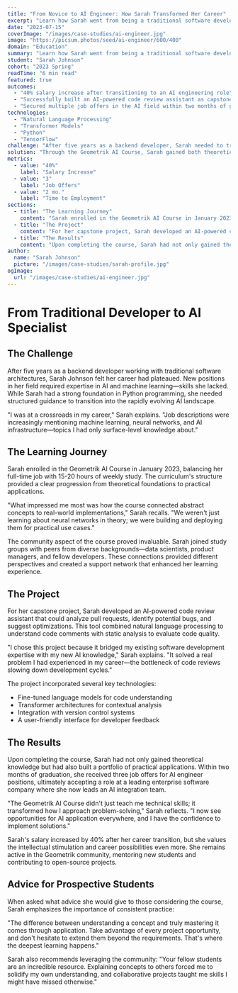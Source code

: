 ```yaml
---
title: "From Novice to AI Engineer: How Sarah Transformed Her Career"
excerpt: "Learn how Sarah went from being a traditional software developer to becoming an AI specialist after completing the Geometrik AI Course."
date: "2023-07-15"
coverImage: "/images/case-studies/ai-engineer.jpg"
image: "https://picsum.photos/seed/ai-engineer/600/400"
domain: "Education"
summary: "Learn how Sarah went from being a traditional software developer to becoming an AI specialist after completing the Geometrik AI Course."
student: "Sarah Johnson"
cohort: "2023 Spring"
readTime: "6 min read"
featured: true
outcomes:
  - "40% salary increase after transitioning to an AI engineering role"
  - "Successfully built an AI-powered code review assistant as capstone project"
  - "Secured multiple job offers in the AI field within two months of graduation"
technologies:
  - "Natural Language Processing"
  - "Transformer Models"
  - "Python"
  - "TensorFlow"
challenge: "After five years as a backend developer, Sarah needed to transition into AI engineering but lacked structured guidance and practical experience with machine learning technologies."
solution: "Through the Geometrik AI Course, Sarah gained both theoretical knowledge and hands-on experience by developing an AI-powered code review assistant that could analyze pull requests and suggest optimizations."
metrics:
  - value: "40%"
    label: "Salary Increase"
  - value: "3"
    label: "Job Offers"
  - value: "2 mo."
    label: "Time to Employment"
sections:
  - title: "The Learning Journey"
    content: "Sarah enrolled in the Geometrik AI Course in January 2023, balancing her full-time job with 15-20 hours of weekly study. The curriculum's structure provided a clear progression from theoretical foundations to practical applications."
  - title: "The Project"
    content: "For her capstone project, Sarah developed an AI-powered code review assistant that could analyze pull requests, identify potential bugs, and suggest optimizations. This tool combined natural language processing to understand code comments with static analysis to evaluate code quality."
  - title: "The Results"
    content: "Upon completing the course, Sarah had not only gained theoretical knowledge but had also built a portfolio of practical applications. Within two months of graduation, she received three job offers for AI engineer positions, ultimately accepting a role at a leading enterprise software company where she now leads an AI integration team."
author:
  name: "Sarah Johnson"
  picture: "/images/case-studies/sarah-profile.jpg"
ogImage:
  url: "/images/case-studies/ai-engineer.jpg"
---
```


# From Traditional Developer to AI Specialist

## The Challenge

After five years as a backend developer working with traditional software architectures, Sarah Johnson felt her career had plateaued. New positions in her field required expertise in AI and machine learning—skills she lacked. While Sarah had a strong foundation in Python programming, she needed structured guidance to transition into the rapidly evolving AI landscape.

"I was at a crossroads in my career," Sarah explains. "Job descriptions were increasingly mentioning machine learning, neural networks, and AI infrastructure—topics I had only surface-level knowledge about."

## The Learning Journey

Sarah enrolled in the Geometrik AI Course in January 2023, balancing her full-time job with 15-20 hours of weekly study. The curriculum's structure provided a clear progression from theoretical foundations to practical applications.

"What impressed me most was how the course connected abstract concepts to real-world implementations," Sarah recalls. "We weren't just learning about neural networks in theory; we were building and deploying them for practical use cases."

The community aspect of the course proved invaluable. Sarah joined study groups with peers from diverse backgrounds—data scientists, product managers, and fellow developers. These connections provided different perspectives and created a support network that enhanced her learning experience.

## The Project

For her capstone project, Sarah developed an AI-powered code review assistant that could analyze pull requests, identify potential bugs, and suggest optimizations. This tool combined natural language processing to understand code comments with static analysis to evaluate code quality.

"I chose this project because it bridged my existing software development expertise with my new AI knowledge," Sarah explains. "It solved a real problem I had experienced in my career—the bottleneck of code reviews slowing down development cycles."

The project incorporated several key technologies:
- Fine-tuned language models for code understanding
- Transformer architectures for contextual analysis
- Integration with version control systems
- A user-friendly interface for developer feedback

## The Results

Upon completing the course, Sarah had not only gained theoretical knowledge but had also built a portfolio of practical applications. Within two months of graduation, she received three job offers for AI engineer positions, ultimately accepting a role at a leading enterprise software company where she now leads an AI integration team.

"The Geometrik AI Course didn't just teach me technical skills; it transformed how I approach problem-solving," Sarah reflects. "I now see opportunities for AI application everywhere, and I have the confidence to implement solutions."

Sarah's salary increased by 40% after her career transition, but she values the intellectual stimulation and career possibilities even more. She remains active in the Geometrik community, mentoring new students and contributing to open-source projects.

## Advice for Prospective Students

When asked what advice she would give to those considering the course, Sarah emphasizes the importance of consistent practice:

"The difference between understanding a concept and truly mastering it comes through application. Take advantage of every project opportunity, and don't hesitate to extend them beyond the requirements. That's where the deepest learning happens."

Sarah also recommends leveraging the community: "Your fellow students are an incredible resource. Explaining concepts to others forced me to solidify my own understanding, and collaborative projects taught me skills I might have missed otherwise." 